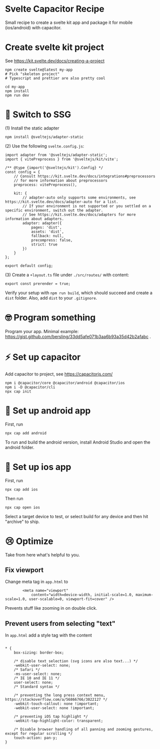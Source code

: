 # Svelte Capacitor Recipe

Small recipe to create a svelte kit app and package it for mobile (ios/android) with capacitor.

# Create svelte kit project

See https://kit.svelte.dev/docs/creating-a-project

```
npm create svelte@latest my-app
# Pick "skeleton project"
# Typescript and prettier are also pretty cool

cd my-app
npm install
npm run dev
```

# 📁 Switch to SSG

(1) Install the static adapter

```
npm install @sveltejs/adapter-static
```

(2) Use the following `svelte.config.js`:

```
import adapter from '@sveltejs/adapter-static';
import { vitePreprocess } from '@sveltejs/kit/vite';

/** @type {import('@sveltejs/kit').Config} */
const config = {
	// Consult https://kit.svelte.dev/docs/integrations#preprocessors
	// for more information about preprocessors
	preprocess: vitePreprocess(),

	kit: {
		// adapter-auto only supports some environments, see https://kit.svelte.dev/docs/adapter-auto for a list.
		// If your environment is not supported or you settled on a specific environment, switch out the adapter.
		// See https://kit.svelte.dev/docs/adapters for more information about adapters.
		adapter: adapter({
			pages: 'dist',
			assets: 'dist',
			fallback: null,
			precompress: false,
			strict: true
		})
	}
};

export default config;
```

(3) Create a `+layout.ts` file under `./src/routes/` with content:

```
export const prerender = true;
```

Verify your setup with `npm run build`, which should succeed and create a `dist` folder. Also, add `dist` to your `.gitignore`.

# 🤓 Program something

Program your app. Minimal example: https://gist.github.com/bersling/33dd5afe071b3aa6b93a35d42b2afabc .

# ⚡ Set up capacitor

Add capacitor to project, see https://capacitorjs.com/

```
npm i @capacitor/core @capacitor/android @capacitor/ios
npm i -D @capacitor/cli
npx cap init
```

# 🤖 Set up android app

First, run

```
npx cap add android
```

To run and build the android version, install Android Studio and open the android folder.

#  Set up ios app

First, run

```
npx cap add ios
```

Then run

```
npx cap open ios
```

Select a target device to test, or select build for any device and then hit "archive" to ship.

# 😢 Optimize

Take from here what's helpful to you.

## Fix viewport

Change meta tag in `app.html` to

```
		<meta name="viewport"
			content="width=device-width, initial-scale=1.0, maximum-scale=1.0, user-scalable=0, viewport-fit=cover" />
```

Prevents stuff like zooming in on double click.

## Prevent users from selecting "text"

In `app.html` add a style tag with the content

```

* {
	box-sizing: border-box;

	/* disable text selection (svg icons are also text...) */
	-webkit-user-select: none;
	/* Safari */
	-ms-user-select: none;
	/* IE 10 and IE 11 */
	user-select: none;
	/* Standard syntax */

	/* preventing the long press context menu, https://stackoverflow.com/a/56866766/3022127 */
	-webkit-touch-callout: none !important;
	-webkit-user-select: none !important;

	/* preventing iOS tap highlight */
	-webkit-tap-highlight-color: transparent;

	/* Disable browser handling of all panning and zooming gestures, except for regular scrolling */
	touch-action: pan-y;
}
```
